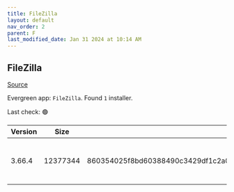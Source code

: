 ```yaml
---
title: FileZilla
layout: default
nav_order: 2
parent: F
last_modified_date: Jan 31 2024 at 10:14 AM
---
```


## FileZilla

[Source](https://filezilla-project.org/)

Evergreen app: `FileZilla`. Found `1` installer.

Last check: 🟢

| Version | Size     | Hash                                                                                                                             | URI                                                                                                                                                              |
| ------- | -------- | -------------------------------------------------------------------------------------------------------------------------------- | ---------------------------------------------------------------------------------------------------------------------------------------------------------------- |
| 3.66.4  | 12377344 | 860354025f8bd60388490c3429df1c2a090ff0bee7ee8afe41ec2bd07891428634e12d36777893cd257ab59df8e2ebf3168020101b176c07b53d6be139ebacd7 | [https://download.filezilla-project.org/client/FileZilla_3.66.4_win64-setup.exe](https://download.filezilla-project.org/client/FileZilla_3.66.4_win64-setup.exe) |
